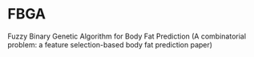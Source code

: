 # FBGA
Fuzzy Binary Genetic Algorithm for Body Fat Prediction (A combinatorial problem: a feature selection-based body fat prediction paper)
